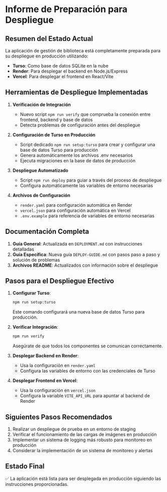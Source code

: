 # Informe de Preparación para Despliegue

## Resumen del Estado Actual

La aplicación de gestión de biblioteca está completamente preparada para su despliegue en producción utilizando:
- **Turso**: Como base de datos SQLite en la nube
- **Render**: Para desplegar el backend en Node.js/Express
- **Vercel**: Para desplegar el frontend en React/Vite

## Herramientas de Despliegue Implementadas

1. **Verificación de Integración**
   - Nuevo script `npm run verify` que comprueba la conexión entre frontend, backend y base de datos
   - Detecta problemas de configuración antes del despliegue

2. **Configuración de Turso en Producción**
   - Script dedicado `npm run setup:turso` para crear y configurar una base de datos Turso para producción
   - Genera automáticamente los archivos .env necesarios
   - Ejecuta migraciones en la base de datos de producción

3. **Despliegue Automatizado**
   - Script `npm run deploy` para guiar a través del proceso de despliegue
   - Configura automáticamente las variables de entorno necesarias

4. **Archivos de Configuración**
   - `render.yaml` para configuración automática en Render
   - `vercel.json` para configuración automática en Vercel
   - `.env.example` para referencia de variables de entorno necesarias

## Documentación Completa

1. **Guía General**: Actualizada en `DEPLOYMENT.md` con instrucciones detalladas
2. **Guía Específica**: Nueva guía `DEPLOY-GUIDE.md` con pasos paso a paso y solución de problemas
3. **Archivos README**: Actualizados con información sobre el despliegue

## Pasos para el Despliegue Efectivo

1. **Configurar Turso**:
   ```bash
   npm run setup:turso
   ```
   Este comando configurará una nueva base de datos Turso para producción.

2. **Verificar Integración**:
   ```bash
   npm run verify
   ```
   Asegúrate de que todos los componentes se comunican correctamente.

3. **Desplegar Backend en Render**:
   - Usa la configuración en `render.yaml`
   - Configura las variables de entorno con las credenciales de Turso

4. **Desplegar Frontend en Vercel**:
   - Usa la configuración en `vercel.json`
   - Configura la variable `VITE_API_URL` para apuntar al backend de Render

## Siguientes Pasos Recomendados

1. Realizar un despliegue de prueba en un entorno de staging
2. Verificar el funcionamiento de las cargas de imágenes en producción
3. Implementar un sistema de logging más robusto para monitoreo en producción
4. Considerar la implementación de un sistema de monitoreo y alertas

## Estado Final

✅ La aplicación está lista para ser desplegada en producción siguiendo las instrucciones proporcionadas.
